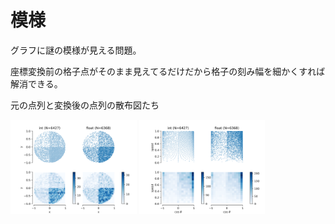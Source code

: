 # 模様

グラフに謎の模様が見える問題。

座標変換前の格子点がそのまま見えてるだけだから格子の刻み幅を細かくすれば解消できる。

元の点列と変換後の点列の散布図たち

<img src="xy.png" width="40%">  <img src="r_cos.png" width="40%">
